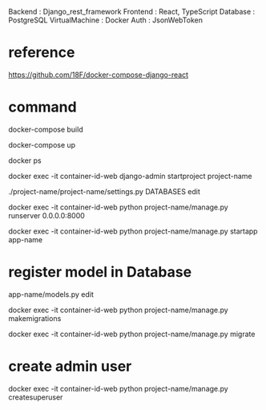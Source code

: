 
Backend : Django_rest_framework
Frontend : React, TypeScript
Database : PostgreSQL
VirtualMachine : Docker
Auth : JsonWebToken

# reference
https://github.com/18F/docker-compose-django-react

# command
docker-compose build

docker-compose up

docker ps

docker exec -it container-id-web django-admin startproject project-name

./project-name/project-name/settings.py DATABASES edit

docker exec -it container-id-web python project-name/manage.py runserver 0.0.0.0:8000

docker exec -it container-id-web python project-name/manage.py startapp app-name

# register model in Database
app-name/models.py edit

docker exec -it container-id-web python project-name/manage.py makemigrations

docker exec -it container-id-web python project-name/manage.py migrate

# create admin user
docker exec -it container-id-web python project-name/manage.py createsuperuser


